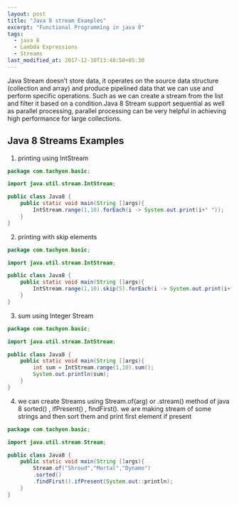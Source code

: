 ```yaml
---
layout: post
title: "Java 8 stream Examples"
excerpt: "Functional Programming in java 8"
tags:
  - java 8
  - Lambda Expressions
  - Streams
last_modified_at: 2017-12-10T13:48:50+05:30
---
```


Java Stream doesn’t store data, it operates on the source data structure (collection and array) and produce pipelined data that we can use and perform specific operations. Such as we can create a stream from the list and filter it based on a condition.Java 8 Stream support sequential as well as parallel processing, parallel processing can be very helpful in achieving high performance for large collections.



## Java 8 Streams Examples

1. printing using IntStream

```java
package com.tachyon.basic;

import java.util.stream.IntStream;

public class Java8 {
	public static void main(String []args){
		IntStream.range(1,10).forEach(i -> System.out.print(i+" "));
	}
}
```

2. printing with skip elements

```java
package com.tachyon.basic;

import java.util.stream.IntStream;

public class Java8 {
	public static void main(String []args){
		IntStream.range(1,10).skip(5).forEach(i -> System.out.print(i+" "));
	}
}
```

3. sum using Integer Stream

```java
package com.tachyon.basic;

import java.util.stream.IntStream;

public class Java8 {
	public static void main(String []args){
		int sum = IntStream.range(1,10).sum();
		System.out.println(sum);
	}
}
```

4. we can create Streams using Stream.of(arg) or .stream() method of java 8
   sorted() , ifPresent() , findFirst().
   we are making stream of some strings and then sort them and print first element if present

```java
package com.tachyon.basic;

import java.util.stream.Stream;

public class Java8 {
	public static void main(String []args){
		Stream.of("Shroud","Mortal","Dynamo")
		.sorted()
		.findFirst().ifPresent(System.out::println);
	}
}
```
